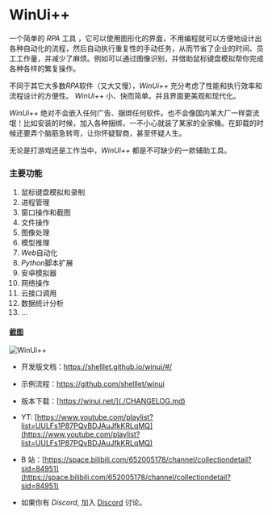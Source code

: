 # WinUi++

一个简单的 _RPA_ 工具 ，它可以使用图形化的界面，不用编程就可以方便地设计出各种自动化的流程，然后自动执行重复性的手动任务，从而节省了企业的时间、员工工作量，并减少了麻烦。例如可以通过图像识别，并借助鼠标键盘模拟帮你完成各种各样的繁复操作。

不同于其它大多数*RPA*软件（又大又慢），_WinUi++_ 充分考虑了性能和执行效率和流程设计的方便性。 _WinUi++_ 小、快而简单。并且界面更美观和现代化。

_WinUi++_ 绝对不会嵌入任何广告、捆绑任何软件。也不会像国内某大厂一样耍流氓！比如安装的时候，加入各种捆绑，一不小心就装了某家的全家桶。在卸载的时候还要弄个脑筋急转弯，让你怀疑智商，甚至怀疑人生。

无论是打游戏还是工作当中，_WinUi++_ 都是不可缺少的一款辅助工具。

### 主要功能

1. 鼠标键盘模拟和录制
2. 进程管理
3. 窗口操作和截图
4. 文件操作
5. 图像处理
6. 模型推理
7. *Web*自动化
8. *Python*脚本扩展
9. 安卓模拟器
10. 网络操作
11. 云接口调用
12. 数据统计分析
13. ...

#### [截图](https://winui.net/)

![WinUi++](https://winui.net/introduction/images/01.png)

- 开发版文档：https://shelllet.github.io/winui/#/
- 示例流程：https://github.com/shelllet/winui

- 版本下载：[https://winui.net/](./CHANGELOG.md)

- YT: [https://www.youtube.com/playlist?list=UULFs1P87PQvBDJAuJfkKRLqMQ](https://www.youtube.com/playlist?list=UULFs1P87PQvBDJAuJfkKRLqMQ)
- B 站：[https://space.bilibili.com/652005178/channel/collectiondetail?sid=84951](https://space.bilibili.com/652005178/channel/collectiondetail?sid=84951)

- 如果你有 *Discord*, 加入 [Discord](https://discord.gg/b4MeYbJrfk) 讨论。